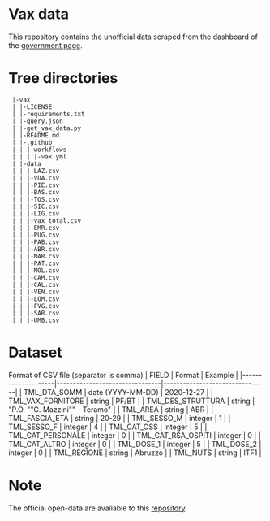 # Vax data
This repository contains the unofficial data scraped from the dashboard of the [government
page](https://app.powerbi.com/view?r=eyJrIjoiMzg4YmI5NDQtZDM5ZC00ZTIyLTgxN2MtOTBkMWM4MTUyYTg0IiwidCI6ImFmZDBhNzVjLTg2NzEtNGNjZS05MDYxLTJjYTBkOTJlNDIyZiIsImMiOjh9&fbclid=IwAR0xF1jrq3kDmC0Emy3bDC5sikCEQxdMYbGr0ZfqYxNuQC7jKaGVHmHD5nk). 


# Tree directories
```
 |-vax
 | |-LICENSE
 | |-requirements.txt
 | |-query.json
 | |-get_vax_data.py
 | |-README.md
 | |-.github
 | | |-workflows
 | | | |-vax.yml
 | |-data
 | | |-LAZ.csv
 | | |-VDA.csv
 | | |-PIE.csv
 | | |-BAS.csv
 | | |-TOS.csv
 | | |-SIC.csv
 | | |-LIG.csv
 | | |-vax_total.csv
 | | |-EMR.csv
 | | |-PUG.csv
 | | |-PAB.csv
 | | |-ABR.csv
 | | |-MAR.csv
 | | |-PAT.csv
 | | |-MOL.csv
 | | |-CAM.csv
 | | |-CAL.csv
 | | |-VEN.csv
 | | |-LOM.csv
 | | |-FVG.csv
 | | |-SAR.csv
 | | |-UMB.csv
```

# Dataset
Format of CSV file (separator is comma)
| FIELD              | Format                         | Example                        |
|--------------------|--------------------------------|--------------------------------|
| TML_DTA_SOMM       | date (YYYY-MM-DD)              | 2020-12-27                     |
| TML_VAX_FORNITORE  | string                         | PF/BT                          |
| TML_DES_STRUTTURA  | string                         | "P.O. ""G. Mazzini"" - Teramo" |
| TML_AREA           | string                         | ABR                            |
| TML_FASCIA_ETA     | string                         | 20-29                          |
| TML_SESSO_M        | integer                        | 1                              |
| TML_SESSO_F        | integer                        | 4                              |
| TML_CAT_OSS        | integer                        | 5                              |
| TML_CAT_PERSONALE  | integer                        | 0                              |
| TML_CAT_RSA_OSPITI | integer                        | 0                              |
| TML_CAT_ALTRO      | integer                        | 0                              |
| TML_DOSE_1         | integer                        | 5                              |
| TML_DOSE_2         | integer                        | 0                              |
| TML_REGIONE        | string                         | Abruzzo                        |
| TML_NUTS           | string                         | ITF1                           |


# Note
The official open-data are available to this [repository](https://github.com/italia/covid19-opendata-vaccini).